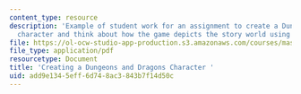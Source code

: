 ```yaml
---
content_type: resource
description: 'Example of student work for an assignment to create a Dungeons and Dragons
  character and think about how the game depicts the story world using numerical systems. '
file: https://ol-ocw-studio-app-production.s3.amazonaws.com/courses/mas-s66-indistinguishable-from-magic-as-interface-technology-and-tradition-spring-2015/add9e1345eff6d748ac3843b7f14d50c_MITMAS_S66S15_DDCharacter.pdf
file_type: application/pdf
resourcetype: Document
title: 'Creating a Dungeons and Dragons Character '
uid: add9e134-5eff-6d74-8ac3-843b7f14d50c
---
```

